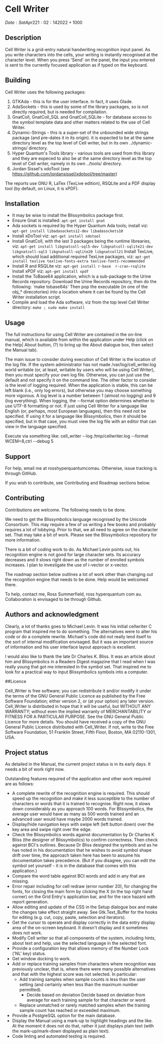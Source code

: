 # Cell Writer
$Date: Sat Apr 2 21:02:14 2022 +1000$

## Description

Cell Writer is a grid-entry natural handwriting recognition input panel.   As
you write characters into the cells, your writing is instantly recognised at
the character level.  When you press 'Send' on the panel, the input you entered
is sent to the currently focused application as if typed on the keyboard.

## Building

Cell Writer uses the following packages:
1. GTKAda - this is for the user interface.  In fact, it uses Glade.
2. AdaSockets - this is used by some of the library packages, so is
   not directly required, but is needed for compilation.
3. GnatColl, GnatColl_SQL and GnatColl_SQLite - for database access to
   the symbol template data and other matters related to the use of
   Cell Writer.
4. Dynamic-Strings - this is a super-set of the unbounded wide strings
   package (and pre-dates it in its origin).  it is expected to be at
   the same directory level as the top level of Cell writer, but in
   its own ../dynamic-strings/ directory.
5. Hyper Quantum's Tools library - various tools are used from this
   library and they are expeced  to also be at the same directory
   level as the top level of Cell writer, namely in its own
   ../tools/ directory.
6. Jordan Sissel's xdoTool 
   (see https://github.com/jordansissel/xdotool/tree/master)

The reports use GNU R, LaTex (TexLive edition), RSQLite and a PDF display
tool (by default, on Linux, it is xPDF).

## Installation

* It may be wise to install the Blissymbolics package first.
* Ensure Gnat is installed:
    `apt-get install gnat`
* Ada sockets is required by the Hyper Quantum Ada tools; install viz:
    `apt-get install libadasockets12-dev libadasockets10`
* Install xDoTool viz: 
    `apt-get install xdotool`
* Install GnatColl, with the last 3 packages being the runtime librearies, viz:
    `apt-get install libgnatcoll-sql5-dev libgnatcoll-sqlite21-dev libgnatcoll-sql3 libgnatcoll-sqlite20 libgnatcoll21`
  Install TexLive, which should load additional required TexLive packages, viz:
    `apt-get install texlive texlive-fonts-extra texlive-fonts-recommended`
* Install R and RSQLite viz:
    `apt-get install r-base  r-cran-rsqlite`
  Install xPDF viz:
    `apt-get install xpdf`
* Install the ToBase64 application, which is a sub-package to the Urine Records 
  repository.  Download the Urine Records repository, then do the following:
    `make tobase64s'
  Then pop the executable (in one of the obj_* direcotories) into a location
  where it can be found by the Cell Writer installation script.
* Compile and load the Ada software, viz from the top level Cell Writer directory:
    `make ; sudo make install`

## Usage

The full instructions for using Cell Writer are contained in the on-line manual,
which is available from within the application under Help (click on the Help|
About button, (?) to bring up the About dialogue box, then select the Manual tab).

The main issue to consider during execution of Cell Writer is the location of
the log file.  If the system administrator has not made /var/log/cell_writer.log
world writable (or, at least, writable by users who will be using Cell Writer),
then you must specify your own log file.  Otherwise, you can just use the default
and not specify it on the command line.  The other factor to consider is the level
of logging required.  When the application is stable, this can be left blank (i.e.,
only log errors), but otherwise you may choose something more vigorous.  A log
level is a number between 1 (almost no logging) and 9 (log everything).
When logging, the --format option determines whether to use UTF-8 formatting or
not.  If just using Cell Writer for a language like English (or, perhaps, most
European languages), then this need not be specified.  If using it for a language
like Blissymbolics, then it should be specified, but in that case, you must view
the log file with an editor that can view in the language specified.

Execute via something like:
cell_writer --log /tmp/cellwriter.log --format WCEM=8,ctrl --debug 5

## Support

For help, email me at ross<at>hyperquantum<dot>com<dot>au.  Otherwise, 
issue tracking is through GitHub.

If you wish to contribute, see Contributing and Roadmap sections below.

## Contributing

Contributions are welcome.  The following needs to be done.

We need to get the Blissymbolics language recognised by the Unicode Consortium. 
This may require a few of us writing a few books and probably requires a lot of 
lobbying.  Prior to that, we all need to agree on the character set.  That may 
take a bit of work.  Please see the Blissymbolics repository for more 
information.

There is a bit of coding work to do.  As Michael Levin points out, his 
recognition engine is not good for large character sets.  Its accuracy decreases 
and it slows right down as the number of enrolled symbols increases.  I plan to 
investigate the use of i-vector or x-vector.

The roadmap section below outlines a lot of work other than changing out the 
recognition engine that needs to be done.  Help would be welcomed there.

To help, contact me, Ross Summerfield, ross <at> hyperquantum <dot> com <dot> au.
Collaboration is envisaged to be through Github.

## Authors and acknowledgment

Clearly, a lot of thanks goes to Michael Levin.  It was his initial cellwriter
C program that inspired me to do something.  The alternatives were to alter
his code or do a complete rewrite.  Michael's code did not really lend itself
to the sort of internal modification envisaged.  But it was an important source
of information and his user interface layout approach is excellent.

I would also like to thank the late Dr Charles K. Bliss.  It was an article about 
him and Blissymbolics in a Readers Digest magazine that I read when I was really 
young that got me interested in the symbol set.  That inspired me to look for a 
practical way to input Blissymbolics symbols into a computer.

##Licence

Cell_Writer is free software; you can redistribute it and/or modify it under the
terms of the GNU General Public Licence as published by the Free Software 
Foundation; either version 2, or (at your option) any later version.  Cell_Writer 
is distributed in hope that it will be useful, but WITHOUT ANY WARRANTY; without 
even the implied warranty of MERCHANTABILITY or FITNESS FOR A PARTICULAR PURPOSE.
See the GNU General Public Licence for more details.  You should have received 
a copy of the GNU General Public Licence distributed with  Cell_Writer. If not, 
write to the Free Software Foundation, 51 Franklin Street, Fifth Floor, Boston, 
MA 02110-1301, USA.

## Project status

As detailed in the Manual, the current project status is in its early days.  It 
needs a bit of work right now.

Outstanding features required of the application and other work required are as 
follows:
* A complete rewrite of the recognition engine is required.  This should speed 
up the recognition and make it less susceptible to the number of characters or 
words that it is trained to recognise.  Right now, it slows down considerably 
as you approach 100 words.  For Blissymbolics, the average user would have as 
many as 500 words trained and an advanced user would have maybe 2000 words 
trained.
* Display/hide navigation keys with swipe left (left button down) over the key 
area and swipe right over the edge.
* Check the Blissymbolics words against documentation by Dr Charles K Bliss (the 
designer of Blissymbolics) to confirm correctness.  Then check against BCI's 
outlines.  Because Dr Bliss designed the symbols and as he has noted in  his 
documentation that he wishes to avoid symbol shape drift over time, the approach 
taken here has been to assume his documentation takes precedence.  (But if you 
disagree, you can edit the symbol set yourself - it is in the database that 
comes with this application.)
* Compare the word table against BCI words and add in any that are missing.
* Error repair including for cell redraw (error number 20), for changing the 
fonts, for closing the main form by clicking the X (in the top right hand 
corner) on the Grid Entry's application bar, and for the race hazard with 
report generation.
* Allow editing and update of the CSS in the Setup dialogue box and make the 
changes take effect straight away.  See Gtk.Text_Buffer for the hooks for 
editing (e.g. cut, copy, paste, selection and iterators).
* Get the cursor to operate and display correctly in the data entry display 
area of the on-screen keyboard.  It doesn't display and it sometimes does not 
work.
* Modify Cell writer so that all components of the system, including hints, 
about text and help, use the selected language in the selected font.
* Provide a configuration key that allows memory of the Number Lock ('NL' key) 
status.
* Get window docking to work.
* Add or replace training samples from characters where recognition was 
previously unclear, that is, where there were many possible alternatives and 
that with the highest score was not selected.  In particular:
   - Add training samples when sample counts is less than the user setting (and 
     certainly when less than the maximum number permitted).
      + Decide based on deviation Decide based on deviation from average for 
        each training sample for that character or word.
   - Replace unmatched or rarely matched samples when the training sample count 
     has reached or exceeded maximum.
* Provide a PostgreSQL option for the main database.
* Display the Manual using a mark-up to highlight headings and the like.  At the 
moment it does not do that, rather it just displays plain text (with the 
mark-up/mark-down displayed as plain text).
* Code linting and automated testing is required.

